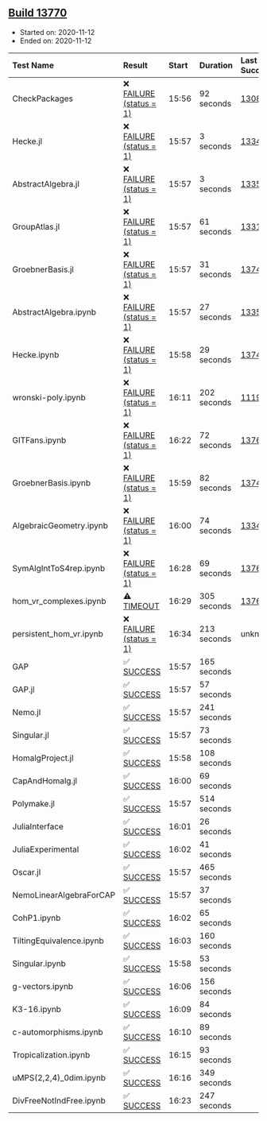 ## [Build 13770](https://oscarci.mathematik.uni-kl.de/job/oscar/13770/)

* Started on: 2020-11-12
* Ended on: 2020-11-12

| Test Name    | Result | Start | Duration | Last Success | First Failure |
|:-------------|:-------|:------|:---------|:-------------|:--------------|
| CheckPackages | ❌ [FAILURE (status = 1)](https://oscarci.mathematik.uni-kl.de/job/oscar/13770/artifact/logs/build-13770/CheckPackages.log) | 15:56 | 92 seconds | [13085](https://oscarci.mathematik.uni-kl.de/job/oscar/13085/) | [13086](https://oscarci.mathematik.uni-kl.de/job/oscar/13086/) |
| Hecke.jl | ❌ [FAILURE (status = 1)](https://oscarci.mathematik.uni-kl.de/job/oscar/13770/artifact/logs/build-13770/Hecke.jl.log) | 15:57 | 3 seconds | [13341](https://oscarci.mathematik.uni-kl.de/job/oscar/13341/) | [13342](https://oscarci.mathematik.uni-kl.de/job/oscar/13342/) |
| AbstractAlgebra.jl | ❌ [FAILURE (status = 1)](https://oscarci.mathematik.uni-kl.de/job/oscar/13770/artifact/logs/build-13770/AbstractAlgebra.jl.log) | 15:57 | 3 seconds | [13355](https://oscarci.mathematik.uni-kl.de/job/oscar/13355/) | [13356](https://oscarci.mathematik.uni-kl.de/job/oscar/13356/) |
| GroupAtlas.jl | ❌ [FAILURE (status = 1)](https://oscarci.mathematik.uni-kl.de/job/oscar/13770/artifact/logs/build-13770/GroupAtlas.jl.log) | 15:57 | 61 seconds | [13311](https://oscarci.mathematik.uni-kl.de/job/oscar/13311/) | [13312](https://oscarci.mathematik.uni-kl.de/job/oscar/13312/) |
| GroebnerBasis.jl | ❌ [FAILURE (status = 1)](https://oscarci.mathematik.uni-kl.de/job/oscar/13770/artifact/logs/build-13770/GroebnerBasis.jl.log) | 15:57 | 31 seconds | [13747](https://oscarci.mathematik.uni-kl.de/job/oscar/13747/) | [13748](https://oscarci.mathematik.uni-kl.de/job/oscar/13748/) |
| AbstractAlgebra.ipynb | ❌ [FAILURE (status = 1)](https://oscarci.mathematik.uni-kl.de/job/oscar/13770/artifact/logs/build-13770/AbstractAlgebra.ipynb.log) | 15:57 | 27 seconds | [13355](https://oscarci.mathematik.uni-kl.de/job/oscar/13355/) | [13356](https://oscarci.mathematik.uni-kl.de/job/oscar/13356/) |
| Hecke.ipynb | ❌ [FAILURE (status = 1)](https://oscarci.mathematik.uni-kl.de/job/oscar/13770/artifact/logs/build-13770/Hecke.ipynb.log) | 15:58 | 29 seconds | [13749](https://oscarci.mathematik.uni-kl.de/job/oscar/13749/) | [13750](https://oscarci.mathematik.uni-kl.de/job/oscar/13750/) |
| wronski-poly.ipynb | ❌ [FAILURE (status = 1)](https://oscarci.mathematik.uni-kl.de/job/oscar/13770/artifact/logs/build-13770/wronski-poly.ipynb.log) | 16:11 | 202 seconds | [11192](https://oscarci.mathematik.uni-kl.de/job/oscar/11192/) | [11193](https://oscarci.mathematik.uni-kl.de/job/oscar/11193/) |
| GITFans.ipynb | ❌ [FAILURE (status = 1)](https://oscarci.mathematik.uni-kl.de/job/oscar/13770/artifact/logs/build-13770/GITFans.ipynb.log) | 16:22 | 72 seconds | [13769](https://oscarci.mathematik.uni-kl.de/job/oscar/13769/) | [13770](https://oscarci.mathematik.uni-kl.de/job/oscar/13770/) |
| GroebnerBasis.ipynb | ❌ [FAILURE (status = 1)](https://oscarci.mathematik.uni-kl.de/job/oscar/13770/artifact/logs/build-13770/GroebnerBasis.ipynb.log) | 15:59 | 82 seconds | [13748](https://oscarci.mathematik.uni-kl.de/job/oscar/13748/) | [13749](https://oscarci.mathematik.uni-kl.de/job/oscar/13749/) |
| AlgebraicGeometry.ipynb | ❌ [FAILURE (status = 1)](https://oscarci.mathematik.uni-kl.de/job/oscar/13770/artifact/logs/build-13770/AlgebraicGeometry.ipynb.log) | 16:00 | 74 seconds | [13341](https://oscarci.mathematik.uni-kl.de/job/oscar/13341/) | [13342](https://oscarci.mathematik.uni-kl.de/job/oscar/13342/) |
| SymAlgIntToS4rep.ipynb | ❌ [FAILURE (status = 1)](https://oscarci.mathematik.uni-kl.de/job/oscar/13770/artifact/logs/build-13770/SymAlgIntToS4rep.ipynb.log) | 16:28 | 69 seconds | [13769](https://oscarci.mathematik.uni-kl.de/job/oscar/13769/) | [13770](https://oscarci.mathematik.uni-kl.de/job/oscar/13770/) |
| hom_vr_complexes.ipynb | ⚠ [TIMEOUT](https://oscarci.mathematik.uni-kl.de/job/oscar/13770/artifact/logs/build-13770/hom_vr_complexes.ipynb.log) | 16:29 | 305 seconds | [13769](https://oscarci.mathematik.uni-kl.de/job/oscar/13769/) | [13770](https://oscarci.mathematik.uni-kl.de/job/oscar/13770/) |
| persistent_hom_vr.ipynb | ❌ [FAILURE (status = 1)](https://oscarci.mathematik.uni-kl.de/job/oscar/13770/artifact/logs/build-13770/persistent_hom_vr.ipynb.log) | 16:34 | 213 seconds | unknown | unknown |
| GAP | ✅ [SUCCESS](https://oscarci.mathematik.uni-kl.de/job/oscar/13770/artifact/logs/build-13770/GAP.log) | 15:57 | 165 seconds |  |  |
| GAP.jl | ✅ [SUCCESS](https://oscarci.mathematik.uni-kl.de/job/oscar/13770/artifact/logs/build-13770/GAP.jl.log) | 15:57 | 57 seconds |  |  |
| Nemo.jl | ✅ [SUCCESS](https://oscarci.mathematik.uni-kl.de/job/oscar/13770/artifact/logs/build-13770/Nemo.jl.log) | 15:57 | 241 seconds |  |  |
| Singular.jl | ✅ [SUCCESS](https://oscarci.mathematik.uni-kl.de/job/oscar/13770/artifact/logs/build-13770/Singular.jl.log) | 15:57 | 73 seconds |  |  |
| HomalgProject.jl | ✅ [SUCCESS](https://oscarci.mathematik.uni-kl.de/job/oscar/13770/artifact/logs/build-13770/HomalgProject.jl.log) | 15:58 | 108 seconds |  |  |
| CapAndHomalg.jl | ✅ [SUCCESS](https://oscarci.mathematik.uni-kl.de/job/oscar/13770/artifact/logs/build-13770/CapAndHomalg.jl.log) | 16:00 | 69 seconds |  |  |
| Polymake.jl | ✅ [SUCCESS](https://oscarci.mathematik.uni-kl.de/job/oscar/13770/artifact/logs/build-13770/Polymake.jl.log) | 15:57 | 514 seconds |  |  |
| JuliaInterface | ✅ [SUCCESS](https://oscarci.mathematik.uni-kl.de/job/oscar/13770/artifact/logs/build-13770/JuliaInterface.log) | 16:01 | 26 seconds |  |  |
| JuliaExperimental | ✅ [SUCCESS](https://oscarci.mathematik.uni-kl.de/job/oscar/13770/artifact/logs/build-13770/JuliaExperimental.log) | 16:02 | 41 seconds |  |  |
| Oscar.jl | ✅ [SUCCESS](https://oscarci.mathematik.uni-kl.de/job/oscar/13770/artifact/logs/build-13770/Oscar.jl.log) | 15:57 | 465 seconds |  |  |
| NemoLinearAlgebraForCAP | ✅ [SUCCESS](https://oscarci.mathematik.uni-kl.de/job/oscar/13770/artifact/logs/build-13770/NemoLinearAlgebraForCAP.log) | 15:57 | 37 seconds |  |  |
| CohP1.ipynb | ✅ [SUCCESS](https://oscarci.mathematik.uni-kl.de/job/oscar/13770/artifact/logs/build-13770/CohP1.ipynb.log) | 16:02 | 65 seconds |  |  |
| TiltingEquivalence.ipynb | ✅ [SUCCESS](https://oscarci.mathematik.uni-kl.de/job/oscar/13770/artifact/logs/build-13770/TiltingEquivalence.ipynb.log) | 16:03 | 160 seconds |  |  |
| Singular.ipynb | ✅ [SUCCESS](https://oscarci.mathematik.uni-kl.de/job/oscar/13770/artifact/logs/build-13770/Singular.ipynb.log) | 15:58 | 53 seconds |  |  |
| g-vectors.ipynb | ✅ [SUCCESS](https://oscarci.mathematik.uni-kl.de/job/oscar/13770/artifact/logs/build-13770/g-vectors.ipynb.log) | 16:06 | 156 seconds |  |  |
| K3-16.ipynb | ✅ [SUCCESS](https://oscarci.mathematik.uni-kl.de/job/oscar/13770/artifact/logs/build-13770/K3-16.ipynb.log) | 16:09 | 84 seconds |  |  |
| c-automorphisms.ipynb | ✅ [SUCCESS](https://oscarci.mathematik.uni-kl.de/job/oscar/13770/artifact/logs/build-13770/c-automorphisms.ipynb.log) | 16:10 | 89 seconds |  |  |
| Tropicalization.ipynb | ✅ [SUCCESS](https://oscarci.mathematik.uni-kl.de/job/oscar/13770/artifact/logs/build-13770/Tropicalization.ipynb.log) | 16:15 | 93 seconds |  |  |
| uMPS(2,2,4)_0dim.ipynb | ✅ [SUCCESS](https://oscarci.mathematik.uni-kl.de/job/oscar/13770/artifact/logs/build-13770/uMPS-2-2-4-_0dim.ipynb.log) | 16:16 | 349 seconds |  |  |
| DivFreeNotIndFree.ipynb | ✅ [SUCCESS](https://oscarci.mathematik.uni-kl.de/job/oscar/13770/artifact/logs/build-13770/DivFreeNotIndFree.ipynb.log) | 16:23 | 247 seconds |  |  |
